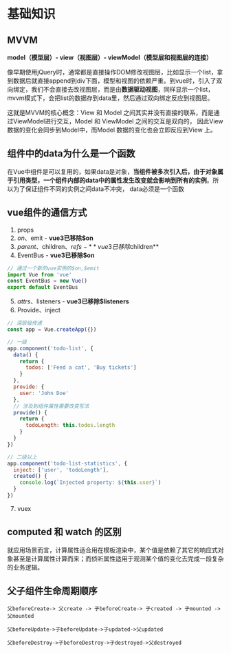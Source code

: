 # 基础知识

## MVVM

**model（模型层）- view（视图层）- viewModel（模型层和视图层的连接）**

像早期使用jQuery时，通常都是直接操作DOM修改视图层，比如显示一个list，拿到数据后就直接append到div下面，模型和视图的依赖严重。到vue时，引入了双向绑定，我们不会直接去改视图层，而是由**数据驱动视图**，同样显示一个list，mvvm模式下，会把list的数据存到data里，然后通过双向绑定反应到视图层。  

这就是MVVM的核心概念：View 和 Model 之间其实并没有直接的联系，而是通过ViewModel进行交互，Model 和 ViewModel 之间的交互是双向的， 因此View 数据的变化会同步到Model中，而Model 数据的变化也会立即反应到View 上。

## 组件中的data为什么是一个函数

在Vue中组件是可以复用的，如果data是对象，**当组件被多次引入后，由于对象属于引用类型，一个组件内部的data中的属性发生改变就会影响到所有的实例**。所以为了保证组件不同的实例之间data不冲突，
data必须是一个函数

## vue组件的通信方式

1. props
2. $on、$emit - **vue3已移除$on**
3. $parent、$children、$refs - **vue3已移除$children**
4. EventBus - **vue3已移除$on**
```js
// 通过一个新的vue实例的$on,$emit
import Vue from 'vue'
const EventBus = new Vue()
export default EventBus
```
5. $attrs、$listeners  - **vue3已移除$listeners**
6. Provide、inject
```js
// 深层级传递
const app = Vue.createApp({})

// 一级
app.component('todo-list', {
  data() {
    return {
      todos: ['Feed a cat', 'Buy tickets']
    }
  },
  provide: {
    user: 'John Doe'
  },
  // 涉及到组件属性需要改变写法
  provide() {
    return {
      todoLength: this.todos.length
    }
  }
})

// 二级以上
app.component('todo-list-statistics', {
  inject: ['user', 'todoLength'],
  created() {
    console.log(`Injected property: ${this.user}`)
  }
})
```
7. vuex

## computed 和 watch 的区别

就应用场景而言，计算属性适合用在模板渲染中，某个值是依赖了其它的响应式对象甚至是计算属性计算而来；而侦听属性适用于观测某个值的变化去完成一段复杂的业务逻辑。

## 父子组件生命周期顺序

`父beforeCreate-> 父create -> 子beforeCreate-> 子created -> 子mounted -> 父mounted`

`父beforeUpdate->子beforeUpdate->子updated->父updated`

`父beforeDestroy->子beforeDestroy->子destroyed->父destroyed`